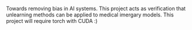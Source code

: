 Towards removing bias in AI systems.
This project acts as verification that unlearning methods can be applied to medical imergary models.
This project will require torch with CUDA :)
